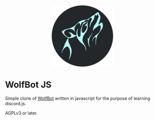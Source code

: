 <p align="center"><img src="./wolfbot_circle.png" width="200" height="200"></p>

# WolfBot JS
Simple clone of [WolfBot](https://github.com/jjlrjjlr/wolfbot) written in javascript for the purpose of learning discord.js.

AGPLv3 or later.